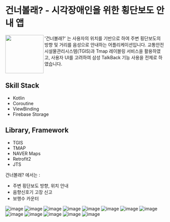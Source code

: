 
# 건너볼래? - 시각장애인을 위한 횡단보도 안내 앱

<img src="https://github.com/gojungparkjo/geonneobolrae/assets/86652565/5a6c8220-7ad7-4847-bfe2-5cf0cadcb918" align="left"
width="120" height="120">
'건너볼래?' 는 사용자의 위치를 기반으로 하여 주변 횡단보도의 방향 및 거리를 음성으로 안내하는 어플리케이션입니다.
교통안전시설물관리시스템(TGIS)과 Tmap 레이블링 서비스을 활용하였고, 사용자 UI를 고려하여 삼성 TalkBack 기능 사용을 전제로 하였습니다.
<br/>
<br/>


## Skill Stack
- Kotlin
- Coroutine
- ViewBinding
- Firebase Storage

## Library, Framework
- TGIS
- TMAP
- NAVER Maps
- Retrofit2
- JTS

건너볼래? 에서는 :
- 주변 횡단보도 방향, 위치 안내
- 음향신호기 고장 신고
- 보행수 카운터

![image](https://user-images.githubusercontent.com/86652565/178460005-0ea8dca4-dc9f-4d62-be8c-0585684c4bbf.png)
![image](https://user-images.githubusercontent.com/86652565/178459760-35854130-d330-41b5-bac1-c2181d00b8b2.png)
![image](https://user-images.githubusercontent.com/86652565/178459802-ced7a261-5d81-46e6-a34e-50e150fa7345.png)
![image](https://user-images.githubusercontent.com/86652565/178459824-0ac0fa38-c96f-4c70-8a38-90d64899396f.png)
![image](https://user-images.githubusercontent.com/86652565/178459846-accfcfa9-3be9-49e9-889a-30250e063bcf.png)
![image](https://user-images.githubusercontent.com/86652565/178459860-49aa59bc-15ad-4eac-86bb-ef31f402ad34.png)
![image](https://user-images.githubusercontent.com/86652565/178459875-b0b412b9-1052-49fb-9e16-72e205dc2037.png)
![image](https://user-images.githubusercontent.com/86652565/178459889-2907454d-1f83-4237-9c55-c1345016d456.png)
![image](https://user-images.githubusercontent.com/86652565/178459901-6c117702-c78b-4097-92c9-f38d4ef1918f.png)
![image](https://user-images.githubusercontent.com/86652565/178459923-3f415585-ed2b-4b76-a6cb-c0bdfc21dbe5.png)
![image](https://user-images.githubusercontent.com/86652565/178459937-a0731b1c-9d73-4890-9679-0920f1a27bbb.png)
![image](https://user-images.githubusercontent.com/86652565/178459952-4e655d50-2472-4e5f-a8d8-66965bda7ba3.png)
![image](https://user-images.githubusercontent.com/86652565/178459964-c5e0d5be-2c9e-4fd3-962a-d9aa603cb5b1.png)
